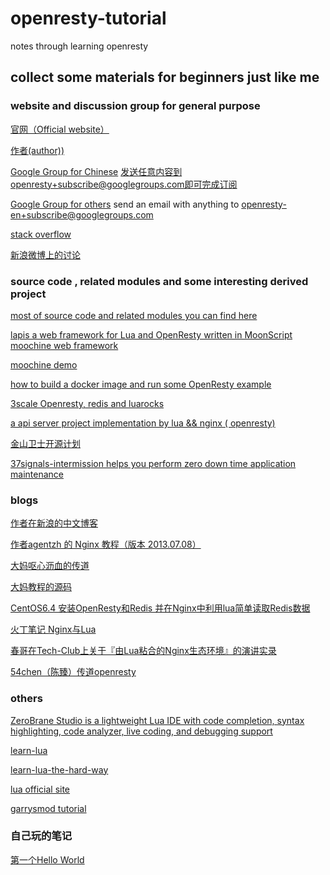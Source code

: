 openresty-tutorial
==================

notes through learning openresty 


## collect some materials for beginners just like me  

### website and discussion group for general purpose     

[官网（Official website）](http://openresty.org)           

[作者(author))](http://agentzh.org/)    

[Google Group for Chinese](https://groups.google.com/d/forum/openresty)  发送任意内容到openresty+subscribe@googlegroups.com即可完成订阅          

[Google Group for others](https://groups.google.com/group/openresty-en) send an email with anything to openresty-en+subscribe@googlegroups.com      

[stack overflow](http://stackoverflow.com/tags/openresty/info)      

[新浪微博上的讨论](http://s.weibo.com/weibo/openResty?topnav=1&wvr=5&b=1)     

### source code , related modules  and some interesting  derived project            

[most of source code and related modules  you can find here](https://github.com/openresty)      

[lapis a web framework for Lua and OpenResty written in MoonScript](https://github.com/leafo/lapis)       
[moochine web framework](https://github.com/appwilldev/moochine-demo)          

[moochine demo](https://github.com/appwilldev/moochine)       

[how to build a docker image and run some OpenResty example](https://github.com/torhve/openresty-docker)            

[3scale Openresty, redis and luarocks](https://github.com/3scale/docker-openresty)             

[a api server project implementation by lua && nginx ( openresty)](https://github.com/xinqiyang/yagami..ko)          

[金山卫士开源计划](https://github.com/ZoomQuiet/urisaok/tree/openresty)       

[37signals-intermission helps you perform zero down time application maintenance](https://github.com/basecamp/intermission)

### blogs    

[作者在新浪的中文博客](http://blog.sina.com.cn/openresty)        

[作者agentzh 的 Nginx 教程（版本 2013.07.08）](http://openresty.org/download/agentzh-nginx-tutorials-zhcn.html)         

[大妈呕心沥血的传道](http://chaos2openresty.readthedocs.org/zh_CN/latest/)     

[大妈教程的源码](https://github.com/ZoomQuiet/chaos2openresty)       

[CentOS6.4 安装OpenResty和Redis 并在Nginx中利用lua简单读取Redis数据](http://www.cnblogs.com/kgdxpr/p/3550633.html)                   

[火丁笔记 Nginx与Lua](http://huoding.com/2012/08/31/156)      

[春哥在Tech-Club上关于『由Lua粘合的Nginx生态环境』的演讲实录](http://blog.zoomquiet.org/pyblosxom/oss/openresty-intro-2012-03-06-01-13.html)       

[54chen（陈臻）传道openresty](http://www.infoq.com/cn/presentations/cc-ria-rest-mass-storage#.TmL2RQEQ71w.sinaweibo)           


### others          
[ZeroBrane Studio is a lightweight Lua IDE with code completion, syntax highlighting, code analyzer, live coding, and debugging support ](https://studio.zerobrane.com)                       

[learn-lua](http://tylerneylon.com/a/learn-lua/)                 

[learn-lua-the-hard-way](http://www.phailed.me/2011/02/learn-lua-the-hard-way-1/)

[lua official site](http://www.lua.org/)             

[garrysmod tutorial](http://wiki.garrysmod.com/page/Main_Page)                 

### 自己玩的笔记         
[第一个Hello World]()     




